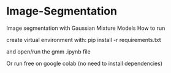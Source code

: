 # Image-Segmentation
Image segmentation with Gaussian Mixture Models
How to run

create virtual environment with: pip install -r requirements.txt

and open/run the gmm .ipynb file

Or run free on google colab (no need to install dependencies)
